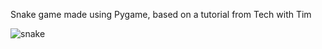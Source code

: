 Snake game made using Pygame, based on a tutorial from Tech with Tim

![snake](https://user-images.githubusercontent.com/49661170/234434499-9c15daec-ba73-4fd0-975a-0b117c3c903b.png)
